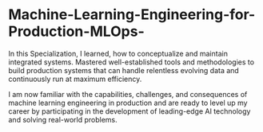 # Machine-Learning-Engineering-for-Production-MLOps-

In this Specialization, I learned, how to conceptualize and maintain
integrated systems. Mastered well-established tools and methodologies to build production systems that can handle relentless evolving data and continuously run at maximum efficiency. 

I am now familiar with the capabilities, challenges, and consequences of machine learning engineering in production and are ready to level up my career by participating in the development of leading-edge AI technology and solving real-world problems.
